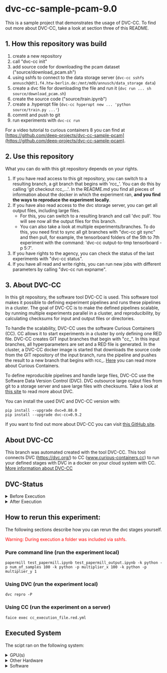 # dvc-cc-sample-pcam-9.0
This is a sample project that demonstrates the usage of DVC-CC. To find out more about DVC-CC, take a look at section three of this README.

## 1. How this repository was build

1. create a new repository
2. call "dvc-cc init"
3. add source code for downloading the pcam dataset ("source/download_pcam.sh")
4. using sshfs to connect to the data storage server (`dvc-cc sshfs annusch@dt1.f4.htw-berlin.de:/mnt/md0/annusch/data_storage data`)
5. create a dvc file for downloading the file and run it (`dvc run ... sh source/download_pcam.sh`)
6. create the source code ("source/train.ipynb")
7. create a .hyperopt file (`dvc-cc hyperopt new ... 'python source/train.py ...'`)
8. commit and push to git
9. run experiments with `dvc-cc run`

For a video tutorial to curious containers 8 you can find at [https://github.com/deep-projects/dvc-cc-sample-pcam](https://github.com/deep-projects/dvc-cc-sample-pcam).

## 2. Use this repository

What you can do with this git repository depends on your rights.

1. If you have read access to this git repository, you can switch to a resulting branch, a git branch that begins with 'rcc_'. You can do this by calling 'git checkout rcc_...'. In the README.md you find all pieces of information about the docker in which the experiment ran, **and you find the ways to reproduce the experiment locally**.
2. If you have also read access to the dvc storage server, you can get all output files, including large files.
    - For this, you can switch to a resulting branch and call 'dvc pull'. You will see now all the output files for this branch.
    - You can also take a look at multiple experiments/branches. To do this, you need first to sync all git branches with "dvc-cc git sync" and then pull, for example, the tensorboard folders of the 5th to 7th experiment with the command: 'dvc-cc output-to-tmp tensorboard -p 5:7'.
3. If you have rights to the agency, you can check the status of the last experiments with "dvc-cc status".
4. If you have all read and write rights, you can run new jobs with different parameters by calling "dvc-cc run expname".

## 3. About DVC-CC

In this git repository, the software tool DVC-CC is used. This software tool makes it possible to defining experiment pipelines and runs these pipelines in a cluster. The goal of DVC-CC is to make the defined pipelines scalable, by running multiple experiments parallel in a cluster, and reproducibility, by calculating checksums for input and output files or directories.

To handle the scalability, DVC-CC uses the software Curious Containers (CC). CC allows it to start experiments in a cluster by only defining one RED file. DVC-CC creates GIT input branches that begin with "cc_". In this input branches, all hyperparameters are set and a RED file is generated. In the cluster, a DVC-CC docker image is started that downloads the source code from the GIT repository of the input branch, runs the pipeline and pushes the result to a new branch that begins with rcc_. [Here](https://www.curious-containers.cc) you can read more about Curious Containers.

To define reproducible pipelines and handle large files, DVC-CC use the Software Data Version Control (DVC). DVC outsource large output files from git to a storage server and save large files with checksums. Take a look at [this site](https://dvc.org/) to read more about DVC.

You can install the used DVC and DVC-CC version with:

```
pip install --upgrade dvc=0.88.0
pip install --upgrade dvc-cc=0.9.2
```

If you want to find out more about DVC-CC you can visit [this GitHub site](https://github.com/deep-projects/dvc-cc/tree/master/dvc-cc).

## About DVC-CC
This branch was automated created with the tool DVC-CC. This tool connects DVC (https://dvc.org/) to CC (www.curious-containers.cc) to run your defined stages with DVC in a docker on your cloud system with CC. [More information about DVC-CC](https://github.com/deep-projects/dvc-cc)

## DVC-Status


<details><summary>Before Execution</summary>
<p>

```
Data and pipelines are up to date.

```

</p>
</details>




<details><summary>After Execution</summary>
<p>

```
	new:                test_papermill_output.ipynb

```

</p>
</details>



## How to rerun this experiment:
The following sections describe how you can rerun the dvc stages yourself.


<span style="color:red">Warning: During execution a folder was included via sshfs.</span>


### Pure command line (run the experiment local)
```
papermill test_papermill.ipynb test_papermill_output.ipynb -k python -p num_of_samples 100 -k python -p multiplier_x 100 -k python -p multiplier_y 1

```
### Using DVC (run the experiment local)
```
dvc repro -P
```
### Using CC (run the experiment on a server)
```
faice exec cc_execution_file.red.yml
```
## Executed System
The scipt ran on the following system:


<details><summary>GPU(s)</summary>
<p>

```
                          name    memory.total [MiB]
====================================================
           GeForce GTX 1080 Ti             11175 MiB

```

</p>
</details>




<details><summary>Other Hardware</summary>
<p>

```
H/W path            Device  Class       Description
===================================================
/0/0                        memory      62GiB System memory
/0/1                        processor   AMD Ryzen 7 1800X Eight-Core Processor

```

</p>
</details>




<details><summary>Software</summary>
<p>

```
Package                Version        
---------------------- ---------------
absl-py                0.9.0          
ansiwrap               0.8.4          
appdirs                1.4.3          
asn1crypto             0.24.0         
astunparse             1.6.3          
atpublic               1.0            
attrs                  19.3.0         
backcall               0.1.0          
bcrypt                 3.1.7          
black                  19.10b0        
bleach                 3.1.1          
cachetools             4.0.0          
certifi                2019.11.28     
cffi                   1.14.0         
chardet                3.0.4          
click                  7.1.1          
cloudpickle            1.3.0          
colorama               0.4.3          
configobj              5.0.6          
cryptography           2.8            
cycler                 0.10.0         
decorator              4.4.2          
defusedxml             0.6.0          
distro                 1.4.0          
dvc                    0.88.0         
dvc-cc-agent           0.9.6          
dvc-cc-connector       0.8.1          
entrypoints            0.3            
flatten-json           0.1.7          
flufl.lock             3.2            
funcy                  1.14           
future                 0.18.2         
gast                   0.3.3          
gitdb                  4.0.2          
GitPython              3.1.0          
google-auth            1.11.2         
google-auth-oauthlib   0.4.1          
google-pasta           0.1.8          
grandalf               0.6            
grpcio                 1.27.2         
h5py                   2.10.0         
humanize               2.0.0          
idna                   2.6            
importlib-metadata     1.5.0          
inflect                3.0.2          
ipykernel              5.1.4          
ipython                7.13.0         
ipython-genutils       0.2.0          
ipywidgets             7.5.1          
jedi                   0.16.0         
Jinja2                 2.11.1         
joblib                 0.14.1         
jsonpath-ng            1.5.1          
jsonschema             3.2.0          
jupyter                1.0.0          
jupyter-client         6.0.0          
jupyter-console        6.1.0          
jupyter-core           4.6.3          
Keras-Preprocessing    1.1.0          
keyring                10.6.0         
keyrings.alt           3.0            
kiwisolver             1.1.0          
Markdown               3.2.1          
MarkupSafe             1.1.1          
matplotlib             3.2.0          
mistune                0.8.4          
nanotime               0.5.2          
nbclient               0.1.0          
nbconvert              5.6.1          
nbformat               5.0.4          
networkx               2.3            
notebook               6.0.3          
numpy                  1.18.1         
oauthlib               3.1.0          
opt-einsum             3.2.0          
packaging              20.3           
pandas                 1.0.2          
pandocfilters          1.4.2          
papermill              2.0.0          
paramiko               2.7.1          
parso                  0.6.2          
pathspec               0.7.0          
pexpect                4.8.0          
pickleshare            0.7.5          
Pillow                 7.0.0          
pip                    20.0.2         
ply                    3.11           
prometheus-client      0.7.1          
prompt-toolkit         3.0.4          
protobuf               3.11.3         
ptyprocess             0.6.0          
pyasn1                 0.4.8          
pyasn1-modules         0.2.8          
pycparser              2.20           
pycrypto               2.6.1          
pydot                  1.4.1          
Pygments               2.6.1          
pygobject              3.26.1         
pygtrie                2.3.2          
pyjson                 1.3.0          
PyNaCl                 1.3.0          
pyparsing              2.4.6          
pyrsistent             0.15.7         
python-apt             1.6.5+ubuntu0.2
python-dateutil        2.8.0          
pytz                   2019.3         
pyxdg                  0.25           
PyYAML                 5.1.2          
pyzmq                  19.0.0         
qtconsole              4.7.1          
QtPy                   1.9.0          
red-connector-ssh      1.2            
regex                  2020.2.20      
requests               2.23.0         
requests-oauthlib      1.3.0          
rsa                    4.0            
ruamel.yaml            0.16.10        
ruamel.yaml.clib       0.2.0          
scikit-learn           0.22.2.post1   
scipy                  1.4.1          
scp                    0.13.2         
seaborn                0.10.0         
SecretStorage          2.3.1          
Send2Trash             1.5.0          
setuptools             46.0.0         
shortuuid              1.0.1          
six                    1.14.0         
sklearn                0.0            
smmap                  3.0.1          
tenacity               6.1.0          
tensorboard            2.1.1          
tensorflow-estimator   2.1.0          
tensorflow-gpu         2.2.0rc0       
tensorflow-probability 0.9.0          
termcolor              1.1.0          
terminado              0.8.3          
testpath               0.4.4          
texttable              1.6.2          
textwrap3              0.9.2          
toml                   0.10.0         
torch                  1.4.0          
torchvision            0.5.0          
tornado                6.0.4          
tqdm                   4.43.0         
traitlets              4.3.3          
treelib                1.6.1          
typed-ast              1.4.1          
urllib3                1.25.8         
voluptuous             0.11.7         
wcwidth                0.1.8          
webencodings           0.5.1          
Werkzeug               1.0.0          
wheel                  0.30.0         
widgetsnbextension     3.5.1          
wrapt                  1.12.1         
zc.lockfile            2.0            
zipp                   3.1.0          

```

</p>
</details>


